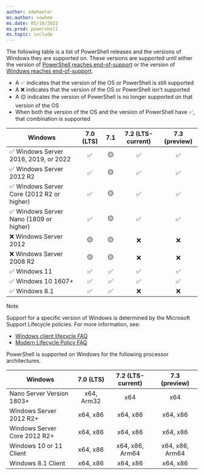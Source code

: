 ```yaml
---
author: sdwheeler
ms.author: sewhee
ms.date: 05/18/2022
ms.prod: powershell
ms.topic: include
---
```

The following table is a list of PowerShell releases and the versions of Windows they are supported
on. These versions are supported until either the version of
[PowerShell reaches end-of-support][lifecycle] or the version of
[Windows reaches end-of-support][eol-windows].

- A &#x2705; indicates that the version of the OS or PowerShell is still supported
- A &#x274c; indicates that the version of the OS or PowerShell isn't supported
- A &#x1f7e1; indicates the version of PowerShell is no longer supported on that version of the OS
- When both the version of the OS and the version of PowerShell have &#x2705;, that combination is
  supported

|                     Windows                      | 7.0 (LTS) |    7.1    | 7.2 (LTS-current) | 7.3 (preview) |
| ------------------------------------------------ | :-------: | :-------: | :---------------: | :-----------: |
| &#x2705; Windows Server 2016, 2019, or 2022      | &#x2705;  | &#x1f7e1; |     &#x2705;      |   &#x2705;    |
| &#x2705; Windows Server 2012 R2                  | &#x2705;  | &#x1f7e1; |     &#x2705;      |   &#x2705;    |
| &#x2705; Windows Server Core (2012 R2 or higher) | &#x2705;  | &#x1f7e1; |     &#x2705;      |   &#x2705;    |
| &#x2705; Windows Server Nano (1809 or higher)    | &#x2705;  | &#x1f7e1; |     &#x2705;      |   &#x2705;    |
| &#x274c; Windows Server 2012                     | &#x1f7e1; | &#x1f7e1; |     &#x274c;      |   &#x274c;    |
| &#x274c; Windows Server 2008 R2                  | &#x1f7e1; | &#x1f7e1; |     &#x274c;      |   &#x274c;    |
| &#x2705; Windows 11                              | &#x2705;  | &#x2705;  |     &#x2705;      |   &#x2705;    |
| &#x2705; Windows 10 1607+                        | &#x2705;  | &#x2705;  |     &#x2705;      |   &#x2705;    |
| &#x2705; Windows 8.1                             | &#x2705;  | &#x2705;  |     &#x274c;      |   &#x274c;    |

> [!NOTE]
> Support for a specific version of Windows is determined by the Microsoft Support Lifecycle
> policies. For more information, see:
>
> - [Windows client lifecycle FAQ][client-faq]
> - [Modern Lifecycle Policy FAQ][modern]

PowerShell is supported on Windows for the following processor architectures.

|           Windows            | 7.0 (LTS)  | 7.2 (LTS-current) |  7.3 (preview)  |
| ---------------------------- | :--------: | :---------------: | :-------------: |
| Nano Server Version 1803+    | x64, Arm32 |        x64        |       x64       |
| Windows Server 2012 R2+      |  x64, x86  |     x64, x86      |    x64, x86     |
| Windows Server Core 2012 R2+ |  x64, x86  |     x64, x86      |    x64, x86     |
| Windows 10 or 11 Client      |  x64, x86  |  x64, x86, Arm64  | x64, x86, Arm64 |
| Windows 8.1 Client           |  x64, x86  |     x64, x86      |    x64, x86     |

[lifecycle]: /powershell/scripting/install/powershell-support-lifecycle
[eol-windows]: /lifecycle/products/?terms=Windows%20Server&products=windows
[client-faq]: /lifecycle/faq/windows
[modern]: /lifecycle/policies/modern
